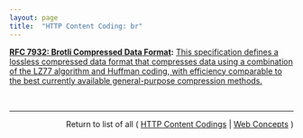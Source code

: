 ```yaml
---
layout: page
title:  "HTTP Content Coding: br"
---
```


**[RFC 7932: Brotli Compressed Data Format](/specs/IETF/RFC/7932 "This specification defines a lossless compressed data format that compresses data using a combination of the LZ77 algorithm and Huffman coding, with efficiency comparable to the best currently available general-purpose compression methods."):** [This specification defines a lossless compressed data format that compresses data using a combination of the LZ77 algorithm and Huffman coding, with efficiency comparable to the best currently available general-purpose compression methods.](http://tools.ietf.org/html/rfc7932)

<br/>
<hr/>

<p style="text-align: right">Return to list of all ( <a href="../http-content-codings">HTTP Content Codings</a> | <a href="../">Web Concepts</a> )</p>